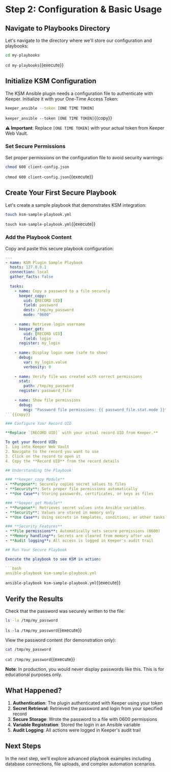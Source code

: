 # Step 2: Configuration & Basic Usage

## Navigate to Playbooks Directory

Let's navigate to the directory where we'll store our configuration and playbooks:

```bash
cd my-playbooks
```
`cd my-playbooks`{{execute}}

## Initialize KSM Configuration

The KSM Ansible plugin needs a configuration file to authenticate with Keeper. Initialize it with your One-Time Access Token:

```bash
keeper_ansible --token [ONE TIME TOKEN]
```
`keeper_ansible --token [ONE TIME TOKEN]`{{copy}}

**⚠️ Important**: Replace `[ONE TIME TOKEN]` with your actual token from Keeper Web Vault.

### Set Secure Permissions

Set proper permissions on the configuration file to avoid security warnings:

```bash
chmod 600 client-config.json
```
`chmod 600 client-config.json`{{execute}}

## Create Your First Secure Playbook

Let's create a sample playbook that demonstrates KSM integration:

```bash
touch ksm-sample-playbook.yml
```
`touch ksm-sample-playbook.yml`{{execute}}

### Add the Playbook Content

Copy and paste this secure playbook configuration:

```yaml
---
- name: KSM Plugin Sample Playbook
  hosts: 127.0.0.1
  connection: local
  gather_facts: false
  
  tasks:
    - name: Copy a password to a file securely
      keeper_copy:
        uid: [RECORD UID]
        field: password
        dest: /tmp/my_password
        mode: "0600"
        
    - name: Retrieve login username
      keeper_get:
        uid: [RECORD UID]
        field: login      
      register: my_login
        
    - name: Display login name (safe to show)
      debug:
        var: my_login.value
        verbosity: 0
        
    - name: Verify file was created with correct permissions
      stat:
        path: /tmp/my_password
      register: password_file
      
    - name: Show file permissions
      debug:
        msg: "Password file permissions: {{ password_file.stat.mode }}"
```{{copy}}

### Configure Your Record UID

**Replace `[RECORD UID]` with your actual record UID from Keeper.**

To get your Record UID:
1. Log into Keeper Web Vault
2. Navigate to the record you want to use
3. Click on the record to open it
4. Copy the **Record UID** from the record details

## Understanding the Playbook

### **keeper_copy Module**
- **Purpose**: Securely copies secret values to files
- **Security**: Sets proper file permissions automatically
- **Use Case**: Storing passwords, certificates, or keys as files

### **keeper_get Module**
- **Purpose**: Retrieves secret values into Ansible variables
- **Security**: Values are stored in memory only
- **Use Case**: Using secrets in templates, conditions, or other tasks

### **Security Features**
- **File permissions**: Automatically sets secure permissions (0600)
- **Memory handling**: Secrets are cleared from memory after use
- **Audit logging**: All access is logged in Keeper's audit trail

## Run Your Secure Playbook

Execute the playbook to see KSM in action:

```bash
ansible-playbook ksm-sample-playbook.yml
```
`ansible-playbook ksm-sample-playbook.yml`{{execute}}

## Verify the Results

Check that the password was securely written to the file:

```bash
ls -la /tmp/my_password
```
`ls -la /tmp/my_password`{{execute}}

View the password content (for demonstration only):

```bash
cat /tmp/my_password
```
`cat /tmp/my_password`{{execute}}

**Note**: In production, you would never display passwords like this. This is for educational purposes only.

## What Happened?

1. **Authentication**: The plugin authenticated with Keeper using your token
2. **Secret Retrieval**: Retrieved the password and login from your specified record
3. **Secure Storage**: Wrote the password to a file with 0600 permissions
4. **Variable Registration**: Stored the login in an Ansible variable
5. **Audit Logging**: All actions were logged in Keeper's audit trail

## Next Steps

In the next step, we'll explore advanced playbook examples including database connections, file uploads, and complex automation scenarios.
